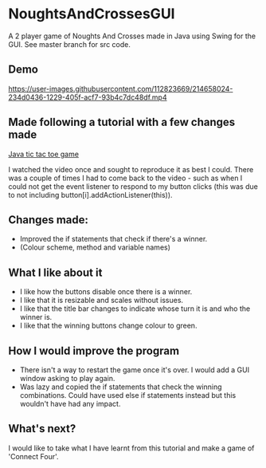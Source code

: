# NoughtsAndCrossesGUI
A 2 player game of Noughts And Crosses made in Java using Swing for the GUI. See master branch for src code.

## Demo
https://user-images.githubusercontent.com/112823669/214658024-234d0436-1229-405f-acf7-93b4c7dc48df.mp4


## Made following a tutorial with a few changes made
[Java tic tac toe game](https://www.youtube.com/watch?v=rA7tfvpkw0I&list=PLZPZq0r_RZOMhCAyywfnYLlrjiVOkdAI1)

I watched the video once and sought to reproduce it as best I could. There was a couple of times I had to come back to the video - such as when I could not get the event listener to respond to my button clicks (this was due to not including button[i].addActionListener(this)).

## Changes made:
- Improved the if statements that check if there's a winner.
- (Colour scheme, method and variable names)

## What I like about it
- I like how the buttons disable once there is a winner.
- I like that it is resizable and scales without issues.
- I like that the title bar changes to indicate whose turn it is and who the winner is.
- I like that the winning buttons change colour to green.

## How I would improve the program
- There isn't a way to restart the game once it's over. I would add a GUI window asking to play again.
- Was lazy and copied the if statements that check the winning combinations. Could have used else if statements instead but this wouldn't have had any impact.


## What's next?
I would like to take what I have learnt from this tutorial and make a game of 'Connect Four'.
